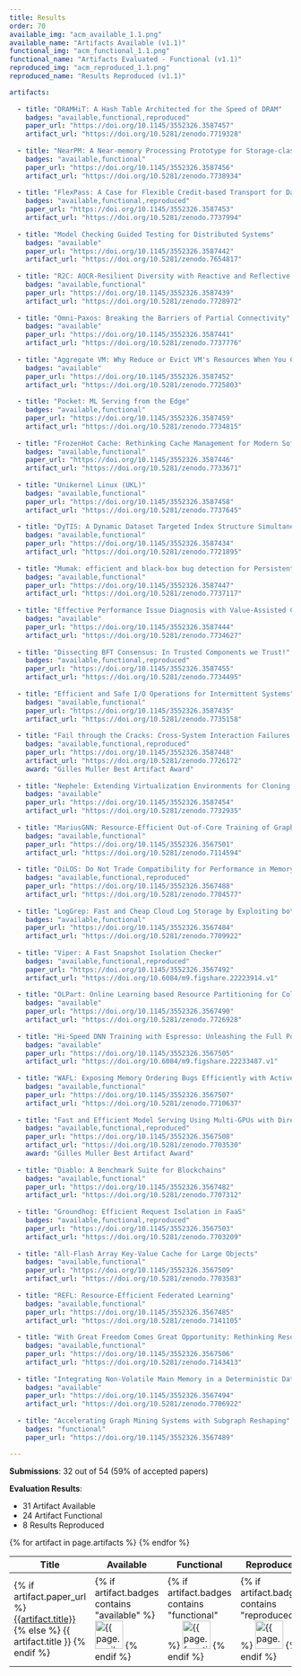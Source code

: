 ```yaml
---
title: Results
order: 70
available_img: "acm_available_1.1.png"
available_name: "Artifacts Available (v1.1)"
functional_img: "acm_functional_1.1.png"
functional_name: "Artifacts Evaluated - Functional (v1.1)"
reproduced_img: "acm_reproduced_1.1.png"
reproduced_name: "Results Reproduced (v1.1)"

artifacts:
  
  - title: "DRAMHiT: A Hash Table Architected for the Speed of DRAM"
    badges: "available,functional,reproduced"
    paper_url: "https://doi.org/10.1145/3552326.3587457"
    artifact_url: "https://doi.org/10.5281/zenodo.7719328"
  
  - title: "NearPM: A Near-memory Processing Prototype for Storage-class Workloads"
    badges: "available,functional"
    paper_url: "https://doi.org/10.1145/3552326.3587456"
    artifact_url: "https://doi.org/10.5281/zenodo.7738934"
  
  - title: "FlexPass: A Case for Flexible Credit-based Transport for Datacenter Networks"
    badges: "available,functional,reproduced"
    paper_url: "https://doi.org/10.1145/3552326.3587453"
    artifact_url: "https://doi.org/10.5281/zenodo.7737994"
  
  - title: "Model Checking Guided Testing for Distributed Systems"
    badges: "available"
    paper_url: "https://doi.org/10.1145/3552326.3587442"
    artifact_url: "https://doi.org/10.5281/zenodo.7654817"
  
  - title: "R2C: AOCR-Resilient Diversity with Reactive and Reflective Camouflage"
    badges: "available,functional"
    paper_url: "https://doi.org/10.1145/3552326.3587439"
    artifact_url: "https://doi.org/10.5281/zenodo.7728972"
  
  - title: "Omni-Paxos: Breaking the Barriers of Partial Connectivity"
    badges: "available"
    paper_url: "https://doi.org/10.1145/3552326.3587441"
    artifact_url: "https://doi.org/10.5281/zenodo.7737776"
  
  - title: "Aggregate VM: Why Reduce or Evict VM's Resources When You Can Borrow Them From Other Nodes?"
    badges: "available"
    paper_url: "https://doi.org/10.1145/3552326.3587452"
    artifact_url: "https://doi.org/10.5281/zenodo.7725803"
  
  - title: "Pocket: ML Serving from the Edge"
    badges: "available,functional"
    paper_url: "https://doi.org/10.1145/3552326.3587459"
    artifact_url: "https://doi.org/10.5281/zenodo.7734815"
  
  - title: "FrozenHot Cache: Rethinking Cache Management for Modern Software"
    badges: "available,functional"
    paper_url: "https://doi.org/10.1145/3552326.3587446"
    artifact_url: "https://doi.org/10.5281/zenodo.7733671"
  
  - title: "Unikernel Linux (UKL)"
    badges: "available,functional"
    paper_url: "https://doi.org/10.1145/3552326.3587458"
    artifact_url: "https://doi.org/10.5281/zenodo.7737645"
  
  - title: "DyTIS: A Dynamic Dataset Targeted Index Structure Simultaneously Efficient for Search, Insert, and Scan"
    badges: "available,functional"
    paper_url: "https://doi.org/10.1145/3552326.3587434"
    artifact_url: "https://doi.org/10.5281/zenodo.7721895"
  
  - title: "Mumak: efficient and black-box bug detection for Persistent Memory"
    badges: "available,functional"
    paper_url: "https://doi.org/10.1145/3552326.3587447"
    artifact_url: "https://doi.org/10.5281/zenodo.7737117"
  
  - title: "Effective Performance Issue Diagnosis with Value-Assisted Cost Profiling"
    badges: "available"
    paper_url: "https://doi.org/10.1145/3552326.3587444"
    artifact_url: "https://doi.org/10.5281/zenodo.7734627"
  
  - title: "Dissecting BFT Consensus: In Trusted Components we Trust!"
    badges: "available,functional,reproduced"
    paper_url: "https://doi.org/10.1145/3552326.3587455"
    artifact_url: "https://doi.org/10.5281/zenodo.7734495"
  
  - title: "Efficient and Safe I/O Operations for Intermittent Systems"
    badges: "available,functional"
    paper_url: "https://doi.org/10.1145/3552326.3587435"
    artifact_url: "https://doi.org/10.5281/zenodo.7735158"
  
  - title: "Fail through the Cracks: Cross-System Interaction Failures in Modern Cloud Systems"
    badges: "available,functional,reproduced"
    paper_url: "https://doi.org/10.1145/3552326.3587448"
    artifact_url: "https://doi.org/10.5281/zenodo.7726172"
    award: "Gilles Muller Best Artifact Award"
  
  - title: "Nephele: Extending Virtualization Environments for Cloning Unikernel-based VMs"
    badges: "available"
    paper_url: "https://doi.org/10.1145/3552326.3587454"
    artifact_url: "https://doi.org/10.5281/zenodo.7732935"
  
  - title: "MariusGNN: Resource-Efficient Out-of-Core Training of Graph Neural Networks"
    badges: "available,functional"
    paper_url: "https://doi.org/10.1145/3552326.3567501"
    artifact_url: "https://doi.org/10.5281/zenodo.7114594"
  
  - title: "DiLOS: Do Not Trade Compatibility for Performance in Memory Disaggregation"
    badges: "available,functional,reproduced"
    paper_url: "https://doi.org/10.1145/3552326.3567488"
    artifact_url: "https://doi.org/10.5281/zenodo.7704577"
  
  - title: "LogGrep: Fast and Cheap Cloud Log Storage by Exploiting both Static and Runtime Patterns"
    badges: "available,functional"
    paper_url: "https://doi.org/10.1145/3552326.3567484"
    artifact_url: "https://doi.org/10.5281/zenodo.7709922"
  
  - title: "Viper: A Fast Snapshot Isolation Checker"
    badges: "available,functional,reproduced"
    paper_url: "https://doi.org/10.1145/3552326.3567492"
    artifact_url: "https://doi.org/10.6084/m9.figshare.22223914.v1"
  
  - title: "OLPart: Online Learning based Resource Partitioning for Colocating Multiple Latency-Critical Jobs on Commodity Computers"
    badges: "available"
    paper_url: "https://doi.org/10.1145/3552326.3567490"
    artifact_url: "https://doi.org/10.5281/zenodo.7726928"
  
  - title: "Hi-Speed DNN Training with Espresso: Unleashing the Full Potential of Gradient Compression with Near-Optimal Usage Strategies"
    badges: "available"
    paper_url: "https://doi.org/10.1145/3552326.3567505"
    artifact_url: "https://doi.org/10.6084/m9.figshare.22233487.v1"
  
  - title: "WAFL: Exposing Memory Ordering Bugs Efficiently with Active Delay Injection"
    badges: "available,functional"
    paper_url: "https://doi.org/10.1145/3552326.3567507"
    artifact_url: "https://doi.org/10.5281/zenodo.7710637"
  
  - title: "Fast and Efficient Model Serving Using Multi-GPUs with Direct-Host-Access"
    badges: "available,functional,reproduced"
    paper_url: "https://doi.org/10.1145/3552326.3567508"
    artifact_url: "https://doi.org/10.5281/zenodo.7703530"
    award: "Gilles Muller Best Artifact Award"
  
  - title: "Diablo: A Benchmark Suite for Blockchains"
    badges: "available,functional"
    paper_url: "https://doi.org/10.1145/3552326.3567482"
    artifact_url: "https://doi.org/10.5281/zenodo.7707312"
  
  - title: "Groundhog: Efficient Request Isolation in FaaS"
    badges: "available,functional,reproduced"
    paper_url: "https://doi.org/10.1145/3552326.3567503"
    artifact_url: "https://doi.org/10.5281/zenodo.7703209"
  
  - title: "All-Flash Array Key-Value Cache for Large Objects"
    badges: "available,functional"
    paper_url: "https://doi.org/10.1145/3552326.3567509"
    artifact_url: "https://doi.org/10.5281/zenodo.7703583"
  
  - title: "REFL: Resource-Efficient Federated Learning"
    badges: "available,functional"
    paper_url: "https://doi.org/10.1145/3552326.3567485"
    artifact_url: "https://doi.org/10.5281/zenodo.7141105"
  
  - title: "With Great Freedom Comes Great Opportunity: Rethinking Resource Allocation for Serverless Functions"
    badges: "available,functional"
    paper_url: "https://doi.org/10.1145/3552326.3567506"
    artifact_url: "https://doi.org/10.5281/zenodo.7143413"
  
  - title: "Integrating Non-Volatile Main Memory in a Deterministic Database"
    badges: "available"
    paper_url: "https://doi.org/10.1145/3552326.3567494"
    artifact_url: "https://doi.org/10.5281/zenodo.7706922"
  
  - title: "Accelerating Graph Mining Systems with Subgraph Reshaping"
    badges: "functional"
    paper_url: "https://doi.org/10.1145/3552326.3567489"

---
```


**Submissions**: 32 out of 54 (59% of accepted papers)

**Evaluation Results**:

* 31 Artifact Available
* 24 Artifact Functional
* 8 Results Reproduced

<table>
  <thead>
    <tr>
      <th>Title</th>
      <th>Available</th>
      <th>Functional</th>
      <th>Reproduced</th>
      <th>Available at</th>
    </tr>
  </thead>
  <tbody>
  {% for artifact in page.artifacts %}
    <tr>
      <td>
        {% if artifact.paper_url %}
          <a href="{{artifact.paper_url}}" target="_blank">{{artifact.title}}</a>
        {% else %}
          {{ artifact.title }}
        {% endif %}
      </td>
      <td>
        {% if artifact.badges contains "available" %}
          <img src="{{ site.baseurl }}/images/{{ page.available_img }}" alt="{{ page.available_name }}" width="50px">
        {% endif %}
      </td>
      <td>
        {% if artifact.badges contains "functional" %}
          <img src="{{ site.baseurl }}/images/{{ page.functional_img }}" alt="{{ page.functional_name }}" width="50px">
        {% endif %}
      </td>
      <td>
        {% if artifact.badges contains "reproduced" %}
          <img src="{{ site.baseurl }}/images/{{ page.reproduced_img }}" alt="{{ page.reproduced_name }}" width="50px">
        {% endif %}
      </td>
      <td>
        {% if artifact.award %}
          <b>{{ artifact.award }}</b><br>
        {% endif %} {% if artifact.artifact_url %}
          <a href="{{artifact.artifact_url}}" target="_blank">Artifact</a><br>
        {% endif %}
      </td>
    </tr>
    {% endfor %}
  </tbody>
</table>